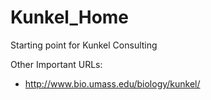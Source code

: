 Kunkel_Home
===========

Starting point for Kunkel Consulting

Other Important URLs:

* http://www.bio.umass.edu/biology/kunkel/